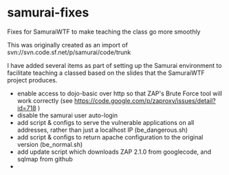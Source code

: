 samurai-fixes
=============

Fixes for SamuraiWTF to make teaching the class go more smoothly

This was originally created as an import of  svn://svn.code.sf.net/p/samurai/code/trunk 

I have added several items as part of setting up the Samurai environment to facilitate teaching a classed based on the slides that the SamuraiWTF project produces.

* enable access to dojo-basic over http so that ZAP's Brute Force tool will work correctly (see https://code.google.com/p/zaproxy/issues/detail?id=718 )
* disable the samurai user auto-login
* add script & configs to serve the vulnerable applications on all addresses, rather than just a localhost IP (be_dangerous.sh)
* add script & configs to return apache configuration to the original version (be_normal.sh)
* add update script which downloads ZAP 2.1.0 from googlecode, and sqlmap from github
*
